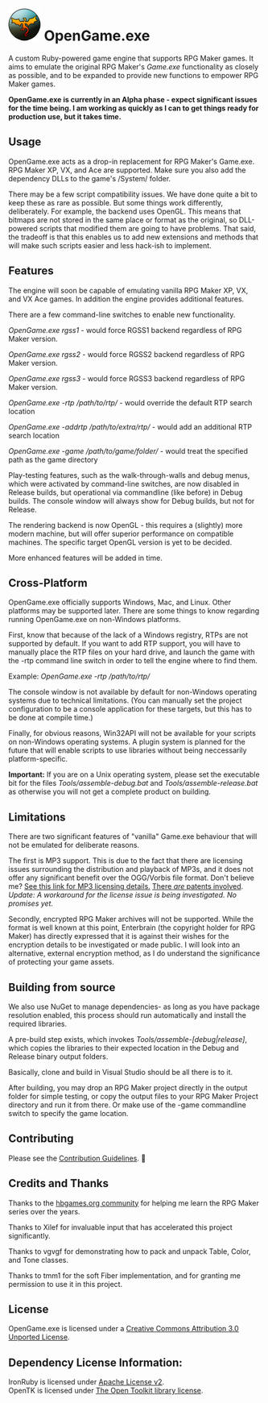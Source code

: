 # ![logo](Tools/logo.png) OpenGame.exe
A custom Ruby-powered game engine that supports RPG Maker games.  It aims to emulate the original 
RPG Maker's *Game.exe* functionality as closely as possible, and to be expanded to provide new 
functions to empower RPG Maker games.

**OpenGame.exe is currently in an Alpha phase - expect significant issues for the time being. I 
am working as quickly as I can to get things ready for production use, but it takes time.**


Usage
-----
OpenGame.exe acts as a drop-in replacement for RPG Maker's Game.exe. RPG Maker XP, VX, and Ace are 
supported.  Make sure you also add the dependency DLLs to the game's /System/ folder.

There may be a few script compatibility issues.  We have done quite a bit to keep these as rare as
possible.  But some things work differently, deliberately.  For example, the backend uses OpenGL.
This means that bitmaps are not stored in the same place or format as the original, so DLL-powered
scripts that modified them are going to have problems.  That said, the tradeoff is that this
enables us to add new extensions and methods that will make such scripts easier and less hack-ish
to implement.


Features
--------
The engine will soon be capable of emulating vanilla RPG Maker XP, VX, and VX Ace games. In 
addition the engine provides additional features.

There are a few command-line switches to enable new functionality.

*OpenGame.exe rgss1* - would force RGSS1 backend regardless of RPG Maker version.

*OpenGame.exe rgss2* - would force RGSS2 backend regardless of RPG Maker version.

*OpenGame.exe rgss3* - would force RGSS3 backend regardless of RPG Maker version.

*OpenGame.exe -rtp /path/to/rtp/* - would override the default RTP search location

*OpenGame.exe -addrtp /path/to/extra/rtp/* - would add an additional RTP search location

*OpenGame.exe -game /path/to/game/folder/* - would treat the specified path as the game directory


Play-testing features, such as the walk-through-walls and debug menus, which were activated by
command-line switches, are now disabled in Release builds, but operational via commandline (like 
before) in Debug builds.  The console window will always show for Debug builds, but not for Release.

The rendering backend is now OpenGL - this requires a (slightly) more modern machine, but will 
offer superior performance on compatible machines.  The specific target OpenGL version is yet to 
be decided.

More enhanced features will be added in time.


Cross-Platform
--------------
OpenGame.exe officially supports Windows, Mac, and Linux.  Other platforms may be supported later.
There are some things to know regarding running OpenGame.exe on non-Windows platforms.

First, know that because of the lack of a Windows registry, RTPs are not supported by default.
If you want to add RTP support, you will have to manually place the RTP files on your hard drive,
and launch the game with the -rtp command line switch in order to tell the engine where to find
them.

Example: *OpenGame.exe -rtp /path/to/rtp/*

The console window is not available by default for non-Windows operating systems due to technical
limitations. (You can manually set the project configuration to be a console application for these
targets, but this has to be done at compile time.)

Finally, for obvious reasons, Win32API will not be available for your scripts on non-Windows
operating systems.  A plugin system is planned for the future that will enable scripts to use
libraries without being neccessarily platform-specific.

**Important:** If you are on a Unix operating system, please set the executable bit for the files
*Tools/assemble-debug.bat* and *Tools/assemble-release.bat* as otherwise you will not get a 
complete product on building.


Limitations
-----------
There are two significant features of "vanilla" Game.exe behaviour that will not be emulated for
deliberate reasons.

The first is MP3 support.  This is due to the fact that there are licensing issues surrounding
the distribution and playback of MP3s, and it does not offer any significant benefit over the
OGG/Vorbis file format. Don't believe me? 
[See this link for MP3 licensing details.](http://mp3licensing.com/royalty/software.html)
[There *are* patents involved](http://mp3licensing.com/patents/index.html).
*Update: A workaround for the license issue is being investigated. No promises yet.*

Secondly, encrypted RPG Maker archives will not be supported.  While the format is well known 
at this point, Enterbrain (the copyright holder for RPG Maker) has directly expressed that it is 
against their wishes for the encryption details to be investigated or made public. I will look 
into an alternative, external encryption method, as I do understand the significance of protecting
your game assets.


Building from source
--------------------
We also use NuGet to manage dependencies- as long as you have package resolution enabled, 
this process should run automatically and install the required libraries.

A pre-build step exists, which invokes *Tools/assemble-[debug|release]*, which copies the libraries
to their expected location in the Debug and Release binary output folders.

Basically, clone and build in Visual Studio should be all there is to it.

After building, you may drop an RPG Maker project directly in the output folder for
simple testing, or copy the output files to your RPG Maker Project directory and run it from there.
Or make use of the -game commandline switch to specify the game location.


Contributing
------------
Please see the [Contribution Guidelines](CONTRIBUTING.MD). :eyes:


Credits and Thanks
------------------
Thanks to the [hbgames.org community](http://www.hbgames.org/) for helping me learn the RPG Maker 
series over the years.  

Thanks to Xilef for invaluable input that has accelerated this project significantly.

Thanks to vgvgf for demonstrating how to pack and unpack Table, Color, and Tone classes.  

Thanks to tmm1 for the soft Fiber implementation, and for granting me permission to use it in this
project.


License
-------
OpenGame.exe is licensed under a 
[Creative Commons Attribution 3.0 Unported License](http://creativecommons.org/licenses/by/3.0/).


Dependency License Information:
-------------------------------

IronRuby is licensed under [Apache License v2](http://www.apache.org/licenses/LICENSE-2.0).  
OpenTK is licensed under [The Open Toolkit library license](http://www.opentk.com/project/license).
